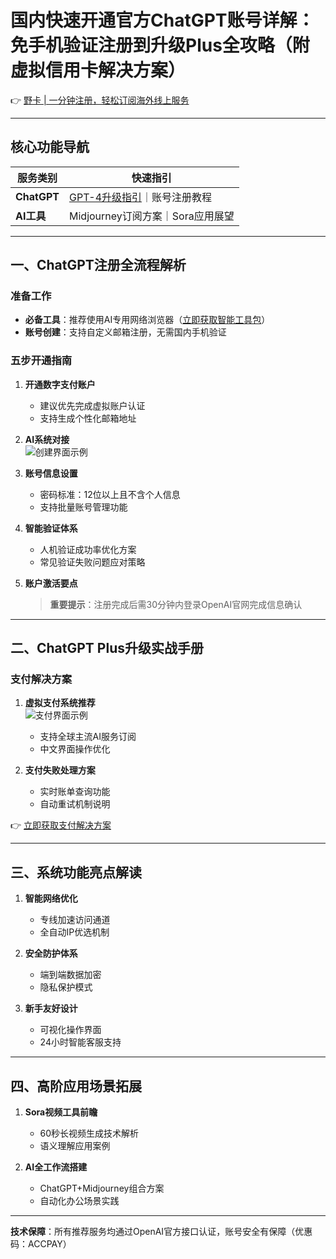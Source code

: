 # 国内快速开通官方ChatGPT账号详解：免手机验证注册到升级Plus全攻略（附虚拟信用卡解决方案）

👉 [野卡 | 一分钟注册，轻松订阅海外线上服务](https://bbtdd.com/yeka)

---

## 核心功能导航
| 服务类别       | 快速指引                |
|----------------|-------------------------|
| **ChatGPT**     | [GPT-4升级指引](https://bbtdd.com/yeka)｜账号注册教程 |
| **AI工具**      | Midjourney订阅方案｜Sora应用展望 |

---

## 一、ChatGPT注册全流程解析

### 准备工作
- **必备工具**：推荐使用AI专用网络浏览器（[立即获取智能工具包](https://bbtdd.com/yeka)）
- **账号创建**：支持自定义邮箱注册，无需国内手机验证

### 五步开通指南
1. **开通数字支付账户**  
   - 建议优先完成虚拟账户认证
   - 支持生成个性化邮箱地址

2. **AI系统对接**  
   ![创建界面示例](https://bbtdd.com/wp-content/uploads/img/7328576608339.webp)

3. **账号信息设置**  
   - 密码标准：12位以上且不含个人信息
   - 支持批量账号管理功能

4. **智能验证体系**  
   - 人机验证成功率优化方案
   - 常见验证失败问题应对策略

5. **账户激活要点**  
   > **重要提示**：注册完成后需30分钟内登录OpenAI官网完成信息确认

---

## 二、ChatGPT Plus升级实战手册
### 支付解决方案
1. **虚拟支付系统推荐**  
   ![支付界面示例](https://bbtdd.com/wp-content/uploads/img/803601476424557.webp)
   - 支持全球主流AI服务订阅
   - 中文界面操作优化

2. **支付失败处理方案**
   - 实时账单查询功能
   - 自动重试机制说明

👉 [立即获取支付解决方案](https://bbtdd.com/yeka)

---

## 三、系统功能亮点解读
1. **智能网络优化**  
   - 专线加速访问通道
   - 全自动IP优选机制

2. **安全防护体系**  
   - 端到端数据加密
   - 隐私保护模式

3. **新手友好设计**  
   - 可视化操作界面
   - 24小时智能客服支持

---

## 四、高阶应用场景拓展
1. **Sora视频工具前瞻**
   - 60秒长视频生成技术解析
   - 语义理解应用案例

2. **AI全工作流搭建**
   - ChatGPT+Midjourney组合方案
   - 自动化办公场景实践

---

**技术保障**：所有推荐服务均通过OpenAI官方接口认证，账号安全有保障（优惠码：ACCPAY）